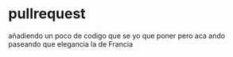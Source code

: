 # pullrequest
añadiendo un poco de codigo
que se yo que poner
pero aca ando paseando
que elegancia la de Francia

